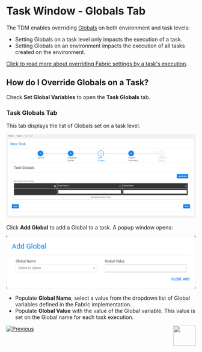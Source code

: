 # Task Window - Globals Tab

The TDM enables overriding [Globals](/articles/08_globals/01_globals_overview.md) on both environment and task levels:

-  Setting Globals on a task level only impacts the execution of a task. 
-  Setting Globals on an environment impacts the execution of all tasks created on the environment.

[Click to read more about overriding Fabric settings by a task's execution](/articles/TDM/tdm_architecture/04_task_execution_overridden_parameters.md).

## How do I Override Globals on a Task?

Check **Set Global Variables** to open the **Task Globals** tab.

### Task Globals Tab

This tab displays the list of Globals set on a task level. 

![task globals](images/task_globals_tab.png)



Click **Add Global** to add a Global to a task. A popup window opens:

![add global](images/task_add_global.png)

- Populate **Global Name**, select a value from the dropdown list of Global variables defined in the Fabric implementation.
- Populate **Global Value** with the value of the Global variable. This value is set on the Global name for each task execution.



 [![Previous](/articles/images/Previous.png)](22_task_execution_timing_tab)[<img align="right" width="60" height="54" src="/articles/images/Next.png">](24_task_reference_tab.md)

